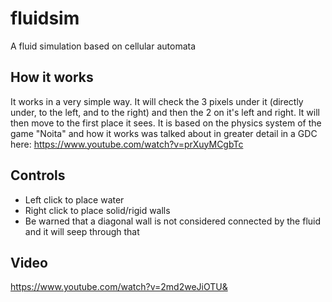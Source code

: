 # fluidsim
A fluid simulation based on cellular automata
## How it works
It works in a very simple way. It will check the 3 pixels under it (directly under, to the left, and to the right) and then the 2 on it's left and right. It will then move to the first place it sees. It is based on the physics system of the game "Noita" and how it works was talked about in greater detail in a GDC here: https://www.youtube.com/watch?v=prXuyMCgbTc
## Controls
- Left click to place water
- Right click to place solid/rigid walls
- Be warned that a diagonal wall is not considered connected by the fluid and it will seep through that
## Video
https://www.youtube.com/watch?v=2md2weJiOTU&
